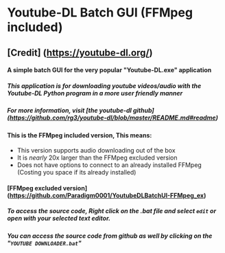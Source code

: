 # **Youtube-DL Batch GUI (FFMpeg included)**
## [Credit] (https://youtube-dl.org/)
#### A simple batch GUI for the very popular "Youtube-DL.exe" application
##### This application is for downloading youtube videos/audio with the Youtube-DL Python program in a more user friendly manner
##### For more information, visit [the youtube-dl github] (https://github.com/rg3/youtube-dl/blob/master/README.md#readme)
#### This is the FFMpeg included version, This means:
- This version supports audio downloading out of the box
- It is *nearly* 20x larger than the FFMpeg excluded version
- Does not have options to connect to an already installed FFMpeg (Costing you space if its already installed)
#### [FFMpeg excluded version] (https://github.com/Paradigm0001/YoutubeDLBatchUI-FFMpeg_ex)

##### To access the source code, Right click on the .bat file and select `edit` or open with your selected text editor.
##### You can access the source code from github as well by clicking on the "`YOUTUBE DOWNLOADER.bat`"
